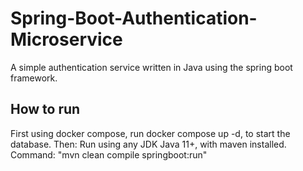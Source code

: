 # Spring-Boot-Authentication-Microservice
A simple authentication service written in Java using the spring boot framework.

## How to run
First using docker compose, run docker compose up -d, to start the database.
Then:
Run using any JDK Java 11+, with maven installed.
Command: "mvn clean compile springboot:run"
